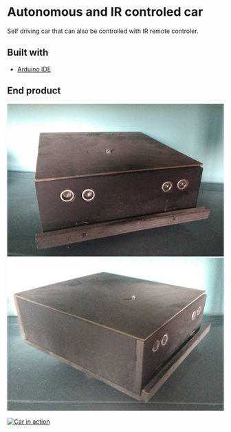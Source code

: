 # Autonomous and IR controled car
Self driving car that can also be controlled with IR remote controler.  
  
## Built with
- [Arduino IDE](https://www.arduino.cc/en/main/software)

## End product 
![](Images/Image01.jpg)  
![](Images/Image02.jpg)

[![Car in action](http://img.youtube.com/vi/UiCJBB7BdlU/0.jpg)](http://www.youtube.com/watch?v=UiCJBB7BdlU)
